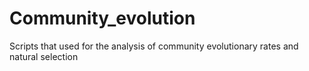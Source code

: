 # Community_evolution
Scripts that used for the analysis of community evolutionary rates and natural selection
